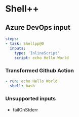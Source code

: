 # Shell++

## Azure DevOps input

```yaml
steps:
- task: Shellpp@0
  inputs:
    type: 'InlineScript'
    script: echo Hello World
```


### Transformed Github Action

```yaml
- run: echo Hello World
  shell: bash
```

### Unsupported inputs

- failOnStderr
